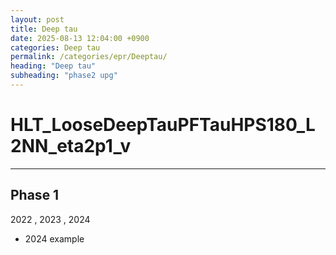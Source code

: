 ```yaml
---
layout: post
title: Deep tau
date: 2025-08-13 12:04:00 +0900
categories: Deep tau
permalink: /categories/epr/Deeptau/
heading: "Deep tau"
subheading: "phase2 upg"
---
```


# HLT_LooseDeepTauPFTauHPS180_L2NN_eta2p1_v


---

## Phase 1 

2022 , 2023 , 2024 

- 2024 example

